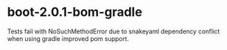 # boot-2.0.1-bom-gradle
Tests fail with NoSuchMethodError due to snakeyaml dependency conflict when using gradle improved pom support.
